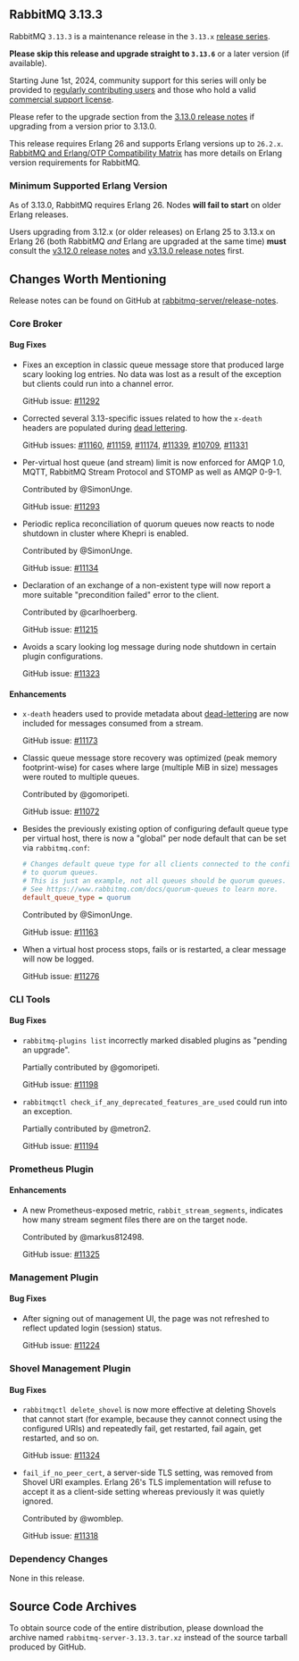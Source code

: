 ## RabbitMQ 3.13.3

RabbitMQ `3.13.3` is a maintenance release in the `3.13.x` [release series](https://www.rabbitmq.com/release-information).

**Please skip this release and upgrade straight to `3.13.6`** or a later version (if available).

Starting June 1st, 2024, community support for this series will only be provided to [regularly contributing users](https://github.com/rabbitmq/rabbitmq-server/blob/main/COMMUNITY_SUPPORT.md) and those
who hold a valid [commercial support license](https://tanzu.vmware.com/rabbitmq/oss).

Please refer to the upgrade section from the [3.13.0 release notes](https://github.com/rabbitmq/rabbitmq-server/releases/tag/v3.13.0)
if upgrading from a version prior to 3.13.0.

This release requires Erlang 26 and supports Erlang versions up to `26.2.x`.
[RabbitMQ and Erlang/OTP Compatibility Matrix](https://www.rabbitmq.com/docs/which-erlang) has more details on
Erlang version requirements for RabbitMQ.


### Minimum Supported Erlang Version

As of 3.13.0, RabbitMQ requires Erlang 26. Nodes **will fail to start** on older Erlang releases.

Users upgrading from 3.12.x (or older releases) on Erlang 25 to 3.13.x on Erlang 26
(both RabbitMQ *and* Erlang are upgraded at the same time) **must** consult
the [v3.12.0 release notes](https://github.com/rabbitmq/rabbitmq-server/releases/tag/v3.12.0) and [v3.13.0 release notes](https://github.com/rabbitmq/rabbitmq-server/releases/tag/v3.13.0) first.


## Changes Worth Mentioning

Release notes can be found on GitHub at [rabbitmq-server/release-notes](https://github.com/rabbitmq/rabbitmq-server/tree/v3.13.x/release-notes).


### Core Broker

#### Bug Fixes

 * Fixes an exception in classic queue message store that produced large scary looking log entries.
   No data was lost as a result of the exception but clients could run into a channel error.

   GitHub issue: [#11292](https://github.com/rabbitmq/rabbitmq-server/pull/11292)

 * Corrected several 3.13-specific issues related to how the `x-death` headers are populated during [dead lettering](https://www.rabbitmq.com/docs/dlx).

   GitHub issues: [#11160](https://github.com/rabbitmq/rabbitmq-server/issues/11160), [#11159](https://github.com/rabbitmq/rabbitmq-server/issues/11159), [#11174](https://github.com/rabbitmq/rabbitmq-server/pull/11174), [#11339](https://github.com/rabbitmq/rabbitmq-server/pull/11339), [#10709](https://github.com/rabbitmq/rabbitmq-server/issues/10709), [#11331](https://github.com/rabbitmq/rabbitmq-server/issues/11331)

 * Per-virtual host queue (and stream) limit is now enforced for AMQP 1.0, MQTT, RabbitMQ Stream Protocol and STOMP as well as AMQP 0-9-1.

   Contributed by @SimonUnge.

   GitHub issue: [#11293](https://github.com/rabbitmq/rabbitmq-server/pull/11293)

 * Periodic replica reconciliation of quorum queues now reacts to node shutdown in cluster where Khepri is enabled.

   Contributed by @SimonUnge.

   GitHub issue: [#11134](https://github.com/rabbitmq/rabbitmq-server/pull/11134)

 * Declaration of an exchange of a non-existent type will now report a more suitable "precondition failed"
   error to the client.

   Contributed by @carlhoerberg.

   GitHub issue: [#11215](https://github.com/rabbitmq/rabbitmq-server/pull/11215)

 * Avoids a scary looking log message during node shutdown in certain plugin configurations.

   GitHub issue: [#11323](https://github.com/rabbitmq/rabbitmq-server/pull/11323)

#### Enhancements

 * `x-death` headers used to provide metadata about [dead-lettering](https://www.rabbitmq.com/docs/dlx) are now included
   for messages consumed from a stream.

   GitHub issue: [#11173](https://github.com/rabbitmq/rabbitmq-server/issues/11173)

 * Classic queue message store recovery was optimized (peak memory footprint-wise) for cases where large (multiple MiB in size) messages
   were routed to multiple queues.

   Contributed by @gomoripeti.

   GitHub issue: [#11072](https://github.com/rabbitmq/rabbitmq-server/issues/11072)

 * Besides the previously existing option of configuring default queue type per virtual host,
   there is now a "global" per node default that can be set via `rabbitmq.conf`:

   ``` ini
   # Changes default queue type for all clients connected to the configured node
   # to quorum queues.
   # This is just an example, not all queues should be quorum queues.
   # See https://www.rabbitmq.com/docs/quorum-queues to learn more.
   default_queue_type = quorum
   ```

   Contributed by @SimonUnge.

   GitHub issue: [#11163](https://github.com/rabbitmq/rabbitmq-server/pull/11163)

 * When a virtual host process stops, fails or is restarted, a clear message will now be logged.

   GitHub issue: [#11276](https://github.com/rabbitmq/rabbitmq-server/pull/11276)



### CLI Tools

#### Bug Fixes

 * `rabbitmq-plugins list` incorrectly marked disabled plugins as "pending an upgrade".

   Partially contributed by @gomoripeti.

   GitHub issue: [#11198](https://github.com/rabbitmq/rabbitmq-server/pull/11198)

 * `rabbitmqctl check_if_any_deprecated_features_are_used` could run into an exception.

   Partially contributed by @metron2.

   GitHub issue: [#11194](https://github.com/rabbitmq/rabbitmq-server/pull/11194)


### Prometheus Plugin

#### Enhancements

 * A new Prometheus-exposed metric, `rabbit_stream_segments`, indicates how many stream segment files
   there are on the target node.

   Contributed by @markus812498.

   GitHub issue: [#11325](https://github.com/rabbitmq/rabbitmq-server/pull/11325)


### Management Plugin

#### Bug Fixes

 * After signing out of management UI, the page was not refreshed to reflect updated login (session) status.

   GitHub issue: [#11224](https://github.com/rabbitmq/rabbitmq-server/issues/11224)


### Shovel Management Plugin

#### Bug Fixes

 * `rabbitmqctl delete_shovel` is now more effective at deleting Shovels that
    cannot start (for example, because they cannot connect using the configured URIs) and
    repeatedly fail, get restarted, fail again, get restarted, and so on.

    GitHub issue: [#11324](https://github.com/rabbitmq/rabbitmq-server/pull/11324)

 * `fail_if_no_peer_cert`, a server-side TLS setting, was removed from Shovel URI examples.
    Erlang 26's TLS implementation will refuse to accept it as a client-side setting whereas
    previously it was quietly ignored.

   Contributed by @womblep.

   GitHub issue: [#11318](https://github.com/rabbitmq/rabbitmq-server/pull/11318)


### Dependency Changes

None in this release.

## Source Code Archives

To obtain source code of the entire distribution, please download the archive named `rabbitmq-server-3.13.3.tar.xz`
instead of the source tarball produced by GitHub.
